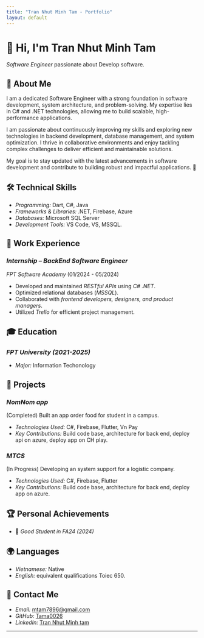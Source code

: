 ```yaml
---
title: "Tran Nhut Minh Tam - Portfolio"
layout: default
---
```


# 👋 Hi, I'm Tran Nhut Minh Tam
*Software Engineer* passionate about Develop software.

## 📌 About Me
I am a dedicated Software Engineer with a strong foundation in software development, system architecture, and problem-solving. My expertise lies in C# and .NET technologies, allowing me to build scalable, high-performance applications.

I am passionate about continuously improving my skills and exploring new technologies in backend development, database management, and system optimization. I thrive in collaborative environments and enjoy tackling complex challenges to deliver efficient and maintainable solutions.

My goal is to stay updated with the latest advancements in software development and contribute to building robust and impactful applications. 🚀

## 🛠 Technical Skills
- *Programming:* Dart, C#, Java  
- *Frameworks & Libraries:* .NET, Firebase, Azure
- *Databases:* Microsoft SQL Server 
- *Development Tools:* VS Code, VS, MSSQL. 

## 💼 Work Experience
### *Internship – BackEnd Software Engineer*  
*FPT Software Academy* (01/2024 - 05/2024)  
- Developed and maintained *RESTful APIs* using *C# .NET*.  
- Optimized relational databases (*MSSQL*).  
- Collaborated with *frontend developers, designers, and product managers*.  
- Utilized *Trello* for efficient project management.  

## 🎓 Education
### *FPT University (2021-2025)*  
- *Major:* Information Techonology  

## 🚀 Projects

### *NomNom app*
(Completed)
Built an app order food for student in a campus.  
- *Technologies Used:* C#, Firebase, Flutter, Vn Pay 
- *Key Contributions:* Build code base, architecture for back end, deploy api on azure, deploy app on CH play. 

### *MTCS*
(In Progress)
Developing an system support for a logistic company.  
- *Technologies Used:* C#, Firebase, Flutter  
- *Key Contributions:* Build code base, architecture for back end, deploy app on azure. 

## 🏆 Personal Achievements
- 🥉 *Good Student in FA24 (2024)*  

## 🌍 Languages
- *Vietnamese:* Native  
- *English:* equivalent qualifications Toiec 650. 

## 📩 Contact Me
- *Email:* [mtam7896@gmail.com](mailto:mtam7896@gmail.com)  
- *GitHub:* [Tama0026](https://github.com/Tama0026)  
- *LinkedIn:* [Tran Nhut Minh tam](https://www.linkedin.com/in/tr%E1%BA%A7n-t%C3%A2m-a0875b250/)  

---
